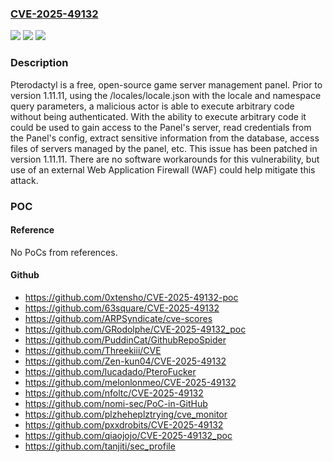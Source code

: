 ### [CVE-2025-49132](https://cve.mitre.org/cgi-bin/cvename.cgi?name=CVE-2025-49132)
![](https://img.shields.io/static/v1?label=Product&message=panel&color=blue)
![](https://img.shields.io/static/v1?label=Version&message=%3C%201.11.11%20&color=brightgreen)
![](https://img.shields.io/static/v1?label=Vulnerability&message=CWE-94%3A%20Improper%20Control%20of%20Generation%20of%20Code%20('Code%20Injection')&color=brightgreen)

### Description

Pterodactyl is a free, open-source game server management panel. Prior to version 1.11.11, using the /locales/locale.json with the locale and namespace query parameters, a malicious actor is able to execute arbitrary code without being authenticated. With the ability to execute arbitrary code it could be used to gain access to the Panel's server, read credentials from the Panel's config, extract sensitive information from the database, access files of servers managed by the panel, etc. This issue has been patched in version 1.11.11. There are no software workarounds for this vulnerability, but use of an external Web Application Firewall (WAF) could help mitigate this attack.

### POC

#### Reference
No PoCs from references.

#### Github
- https://github.com/0xtensho/CVE-2025-49132-poc
- https://github.com/63square/CVE-2025-49132
- https://github.com/ARPSyndicate/cve-scores
- https://github.com/GRodolphe/CVE-2025-49132_poc
- https://github.com/PuddinCat/GithubRepoSpider
- https://github.com/Threekiii/CVE
- https://github.com/Zen-kun04/CVE-2025-49132
- https://github.com/lucadado/PteroFucker
- https://github.com/melonlonmeo/CVE-2025-49132
- https://github.com/nfoltc/CVE-2025-49132
- https://github.com/nomi-sec/PoC-in-GitHub
- https://github.com/plzheheplztrying/cve_monitor
- https://github.com/pxxdrobits/CVE-2025-49132
- https://github.com/qiaojojo/CVE-2025-49132_poc
- https://github.com/tanjiti/sec_profile

